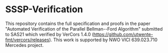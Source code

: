 # SSSP-Verification

This repository contains the full specification and proofs in the paper "Automated Verification of the Parallel Bellman--Ford Algorithm" submitted to SAS21 which verified by VerCors 1.4.0 (https://github.com/utwente-fmt/vercors/releases). This work is supported by NWO VICI 639.023.710 Mercedes project.
